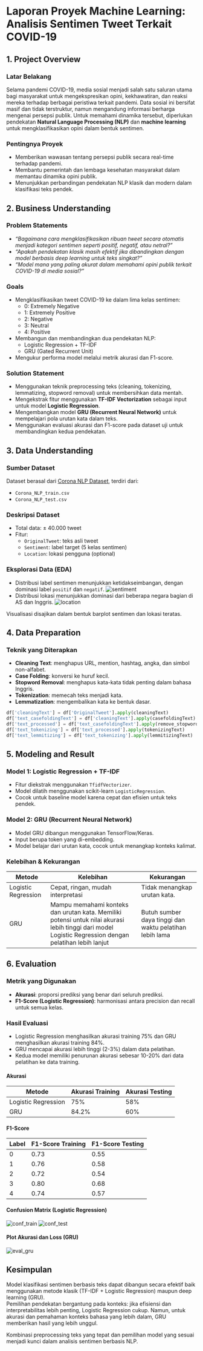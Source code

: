 # Laporan Proyek Machine Learning: Analisis Sentimen Tweet Terkait COVID-19

## 1. Project Overview

### Latar Belakang
Selama pandemi COVID-19, media sosial menjadi salah satu saluran utama bagi masyarakat untuk mengekspresikan opini, kekhawatiran, dan reaksi mereka terhadap berbagai peristiwa terkait pandemi. Data sosial ini bersifat masif dan tidak terstruktur, namun mengandung informasi berharga mengenai persepsi publik. Untuk memahami dinamika tersebut, diperlukan pendekatan **Natural Language Processing (NLP)** dan **machine learning** untuk mengklasifikasikan opini dalam bentuk sentimen.

### Pentingnya Proyek
- Memberikan wawasan tentang persepsi publik secara real-time terhadap pandemi.
- Membantu pemerintah dan lembaga kesehatan masyarakat dalam memantau dinamika opini publik.
- Menunjukkan perbandingan pendekatan NLP klasik dan modern dalam klasifikasi teks pendek.

## 2. Business Understanding

### Problem Statements
- *“Bagaimana cara mengklasifikasikan ribuan tweet secara otomatis menjadi kategori sentimen seperti positif, negatif, atau netral?”*
- *“Apakah pendekatan klasik masih efektif jika dibandingkan dengan model berbasis deep learning untuk teks singkat?”*
- *“Model mana yang paling akurat dalam memahami opini publik terkait COVID-19 di media sosial?”*

### Goals
- Mengklasifikasikan tweet COVID-19 ke dalam lima kelas sentimen:  
  - 0: Extremely Negative  
  - 1: Extremely Positive  
  - 2: Negative  
  - 3: Neutral  
  - 4: Positive  
- Membangun dan membandingkan dua pendekatan NLP:
  - Logistic Regression + TF-IDF
  - GRU (Gated Recurrent Unit)
- Mengukur performa model melalui metrik akurasi dan F1-score.

### Solution Statement
- Menggunakan teknik preprocessing teks (cleaning, tokenizing, lemmatizing, stopword removal) untuk membersihkan data mentah.
- Mengekstrak fitur menggunakan **TF-IDF Vectorization** sebagai input untuk model **Logistic Regression**.
- Mengembangkan model **GRU (Recurrent Neural Network)** untuk mempelajari pola urutan kata dalam teks.
- Menggunakan evaluasi akurasi dan F1-score pada dataset uji untuk membandingkan kedua pendekatan.

## 3. Data Understanding

### Sumber Dataset
Dataset berasal dari [Corona NLP Dataset](https://www.kaggle.com/datatattle/covid-19-nlp-text-classification), terdiri dari:
- `Corona_NLP_train.csv`
- `Corona_NLP_test.csv`

### Deskripsi Dataset
- Total data: ± 40.000 tweet
- Fitur:
  - `OriginalTweet`: teks asli tweet
  - `Sentiment`: label target (5 kelas sentimen)
  - `Location`: lokasi pengguna (optional)

### Eksplorasi Data (EDA)
- Distribusi label sentimen menunjukkan ketidakseimbangan, dengan dominasi label `positif` dan `negatif`.
  ![sentiment](images/eda_sentiment.png)  
- Distribusi lokasi menunjukkan dominasi dari beberapa negara bagian di AS dan Inggris.
  ![location](images/eda_location.png)  

Visualisasi disajikan dalam bentuk barplot sentimen dan lokasi teratas.

## 4. Data Preparation

### Teknik yang Diterapkan
- **Cleaning Text**: menghapus URL, mention, hashtag, angka, dan simbol non-alfabet.
- **Case Folding**: konversi ke huruf kecil.
- **Stopword Removal**: menghapus kata-kata tidak penting dalam bahasa Inggris.
- **Tokenization**: memecah teks menjadi kata.
- **Lemmatization**: mengembalikan kata ke bentuk dasar.

```python
df['cleaningText'] = df['OriginalTweet'].apply(cleaningText)
df['text_casefoldingText'] = df['cleaningText'].apply(casefoldingText)
df['text_processed'] = df['text_casefoldingText'].apply(remove_stopwords)
df['text_tokenizing'] = df['text_processed'].apply(tokenizingText)
df['text_lemmitizing'] = df['text_tokenizing'].apply(lemmitizingText)
```

## 5. Modeling and Result

### Model 1: Logistic Regression + TF-IDF
- Fitur diekstrak menggunakan `TfidfVectorizer`.
- Model dilatih menggunakan scikit-learn `LogisticRegression`.
- Cocok untuk baseline model karena cepat dan efisien untuk teks pendek.

### Model 2: GRU (Recurrent Neural Network)
- Model GRU dibangun menggunakan TensorFlow/Keras.
- Input berupa token yang di-embedding.
- Model belajar dari urutan kata, cocok untuk menangkap konteks kalimat.

### Kelebihan & Kekurangan

| Metode              | Kelebihan                                                                                                                                               | Kekurangan                                                  |
|---------------------|---------------------------------------------------------------------------------------------------------------------------------------------------------|-------------------------------------------------------------|
| Logistic Regression | Cepat, ringan, mudah interpretasi                                                                                                                       | Tidak menangkap urutan kata.                                |
| GRU                 | Mampu memahami konteks dan urutan kata. Memiliki potensi untuk nilai akurasi lebih tinggi dari model Logistic Regression dengan pelatihan lebih lanjut  | Butuh sumber daya tinggi dan waktu pelatihan lebih lama     |

## 6. Evaluation

### Metrik yang Digunakan
- **Akurasi**: proporsi prediksi yang benar dari seluruh prediksi.
- **F1-Score (Logistic Regression)**: harmonisasi antara precision dan recall untuk semua kelas.

### Hasil Evaluasi
- Logistic Regression menghasilkan akurasi training 75% dan GRU menghasilkan akurasi training 84%.
- GRU mencapai akurasi lebih tinggi (2-3%) dalam data pelatihan.
- Kedua model memiliki penurunan akurasi sebesar 10-20% dari data pelatihan ke data training.

#### Akurasi
| Metode              | Akurasi Training | Akurasi Testing |
|---------------------|------------------|-----------------|
| Logistic Regression | 75%              | 58%             |
| GRU                 | 84.2%            | 60%             |

#### F1-Score
| Label | F1-Score  Training | F1-Score Testing |
|-------|--------------------|------------------|
| 0     | 0.73               | 0.55             |
| 1     | 0.76               | 0.58             |
| 2     | 0.72               | 0.54             |
| 3     | 0.80               | 0.68             |
| 4     | 0.74               | 0.57             |

#### Confusion Matrix (Logistic Regression)
![conf_train](images/train_matrix_lr_tfidf.png)
![conf_test](images/test_matrix_lr_tfidf.png)  

#### Plot Akurasi dan Loss (GRU)
![eval_gru](images/eval_gru.png)  

## Kesimpulan
Model klasifikasi sentimen berbasis teks dapat dibangun secara efektif baik menggunakan metode klasik (TF-IDF + Logistic Regression) maupun deep learning (GRU).  
Pemilihan pendekatan bergantung pada konteks: jika efisiensi dan interpretabilitas lebih penting, Logistic Regression cukup. Namun, untuk akurasi dan pemahaman konteks bahasa yang lebih dalam, GRU memberikan hasil yang lebih unggul.

Kombinasi preprocessing teks yang tepat dan pemilihan model yang sesuai menjadi kunci dalam analisis sentimen berbasis NLP.

